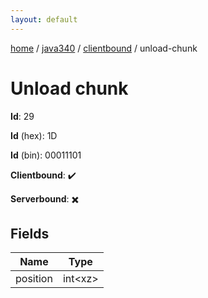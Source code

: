 ```yaml
---
layout: default
---
```


[home](/)  /  [java340](/protocol/java340)  /  [clientbound](/protocol/java340/clientbound)  /  unload-chunk

# Unload chunk

**Id**: 29

**Id** (hex): 1D

**Id** (bin): 00011101

**Clientbound**: ✔️

**Serverbound**: ✖️

## Fields

Name | Type
---|---
position | int&lt;xz&gt;
